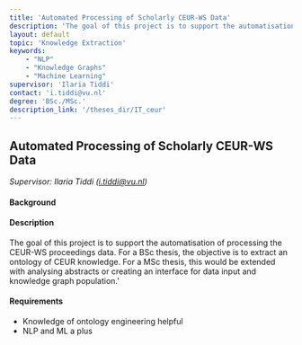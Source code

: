 ```yaml
---
title: 'Automated Processing of Scholarly CEUR-WS Data'
description: 'The goal of this project is to support the automatisation of processing the CEUR-WS proceedings data. For a BSc thesis, the objective is to extract an ontology of CEUR knowledge. For a MSc thesis, this would be extended with analysing abstracts or creating an interface for data input and knowledge graph population.'
layout: default
topic: 'Knowledge Extraction'
keywords:
    - "NLP"
    - "Knowledge Graphs"
    - "Machine Learning"
supervisor: 'Ilaria Tiddi'
contact: 'i.tiddi@vu.nl'
degree: 'BSc./MSc.'
description_link: '/theses_dir/IT_ceur'
---
```


## Automated Processing of Scholarly CEUR-WS Data
*Supervisor: Ilaria Tiddi (i.tiddi@vu.nl)*

#### Background

#### Description
The goal of this project is to support the automatisation of processing the CEUR-WS proceedings data. 
For a BSc thesis, the objective is to extract an ontology of CEUR knowledge. 
For a MSc thesis, this would be extended with analysing abstracts or creating an interface for data input and knowledge graph population.'

#### Requirements
- Knowledge of ontology engineering helpful
- NLP and ML a plus
